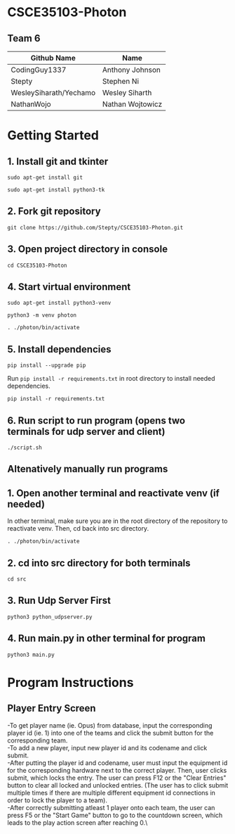 # CSCE35103-Photon

## Team 6
| Github Name  | Name |
| ------------- | ------------- |
| CodingGuy1337  | Anthony Johnson  |
| Stepty  | Stephen Ni  |
| WesleySiharath/Yechamo  | Wesley Siharth |
| NathanWojo  | Nathan Wojtowicz  |

# Getting Started
## 1. Install git and tkinter
```
sudo apt-get install git
```

```
sudo apt-get install python3-tk
```
## 2. Fork git repository
```
git clone https://github.com/Stepty/CSCE35103-Photon.git
```

## 3. Open project directory in console
```
cd CSCE35103-Photon
```

## 4. Start virtual environment
```
sudo apt-get install python3-venv
```

```
python3 -m venv photon
```

```
. ./photon/bin/activate
```

## 5. Install dependencies

```
pip install --upgrade pip
```

Run `pip install -r requirements.txt` in root directory to install needed dependencies.

```
pip install -r requirements.txt
```

## 6. Run script to run program (opens two terminals for udp server and client)
```
./script.sh
```

## Altenatively manually run programs

## 1. Open another terminal and reactivate venv (if needed) 
In other terminal, make sure you are in the root directory of the repository to reactivate venv. Then, cd back into src directory.

```
. ./photon/bin/activate
```
## 2. cd into src directory for both terminals
```
cd src
```
## 3. Run Udp Server First
```
python3 python_udpserver.py
```
## 4. Run main.py in other terminal for program
```
python3 main.py
```

# Program Instructions
## Player Entry Screen
-To get player name (ie. Opus) from database, input the corresponding player id (ie. 1) into one of the teams and click the submit button for the corresponding team.\
-To add a new player, input new player id and its codename and click submit.\
-After putting the player id and codename, user must input the equipment id for the corresponding hardware next to the correct player. Then, user clicks submit, which locks the entry. The user can press F12 or the "Clear Entries" button to clear all locked and unlocked entries. (The user has to click submit multiple times if there are multiple different equipment id connections in order to lock the player to a team).\
-After correctly submitting atleast 1 player onto each team, the user can press F5 or the "Start Game" button to go to the countdown screen, which leads to the play action screen after reaching 0.\

